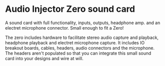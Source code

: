<!--
---
name: Audio Injector Zero Sound Card
class: board
type: audio,sensor
formfactor: pHAT
manufacturer: Audio Injector
description: A soundcard with stereo input and output, phones amplifier and electret microhpone input.
url: https://www.audioinjector.net/rpi-zero
github: https://github.com/Audio-Injector/stereo-and-zero
image: 'audioinjector-zero.png'
pincount: 40
eeprom: no
power:
  '2':
  '4':
  '17':
ground:
  '6':
  '9':
  '14':
  '20':
  '25':
  '30':
  '34':
  '39':
pin:
  '3':
    mode: i2c
  '5':
    mode: i2c
  '12':
    mode: i2s
    name: I2S BCLK
  '35':
    mode: i2s
    name: I2S LRCLK
  '38':
    mode: i2s
    name: I2S SDIN
  '40':
    mode: i2s
    name: I2S SDOUT
-->
# Audio Injector Zero sound card

A sound card with full functionality, inputs, outputs, headphone amp. and an electret microphone connector. Small enough to fit a Zero!

The zero includes hardware to facilitate stereo audio capture and playback, headphone playback and electret microphone capture. It includes IO breakout boards, cables, headers, audio connectors and the microphone. The headers aren't populated so that you can integrate this small sound card into your designs and wire at will.
